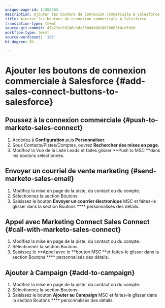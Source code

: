 ```yaml
---
unique-page-id: 14352463
description: Ajouter les boutons de connexion commerciale à Salesforce - Documents marketing - Documentation sur les produits
title: Ajouter les boutons de connexion commerciale à Salesforce
translation-type: tm+mt
source-git-commit: 47b2fee7d146c3dc558d4bbb10070683f4cdfd3d
workflow-type: tm+mt
source-wordcount: '156'
ht-degree: 0%

---
```



# Ajouter les boutons de connexion commerciale à Salesforce {#add-sales-connect-buttons-to-salesforce}

## Poussez à la connexion commerciale {#push-to-marketo-sales-connect}

1. Accédez à **Configuration** puis **Personnaliser**.
1. Sous Contacts/Pistes/Comptes, ouvrez **Rechercher des mises en page**.
1. Modifiez la Vue de la Liste Leads et faites glisser **Push to MSC **dans les boutons sélectionnés.

## Envoyer un courriel de vente marketing {#send-marketo-sales-email}

1. Modifiez la mise en page de la piste, du contact ou du compte.
1. Sélectionnez la section Boutons.
1. Saisissez le bouton **Envoyer un courrier électronique** MSC et faites-le glisser dans la section Boutons **** personnalisés des détails.

## Appel avec Marketing Connect Sales Connect {#call-with-marketo-sales-connect}

1. Modifiez la mise en page de la piste, du contact ou du compte.
1. Sélectionnez la section Boutons.
1. Saisissez le **Appel avec le **bouton MSC **et faites-le glisser dans la section Boutons **** personnalisés des détails.

## Ajouter à Campaign {#add-to-campaign}

1. Modifiez la mise en page de la piste, du contact ou du compte.
1. Sélectionnez la section Boutons.
1. Saisissez le bouton **Ajouter au Campaign** MSC et faites-le glisser dans la section Boutons **** personnalisés des détails.

